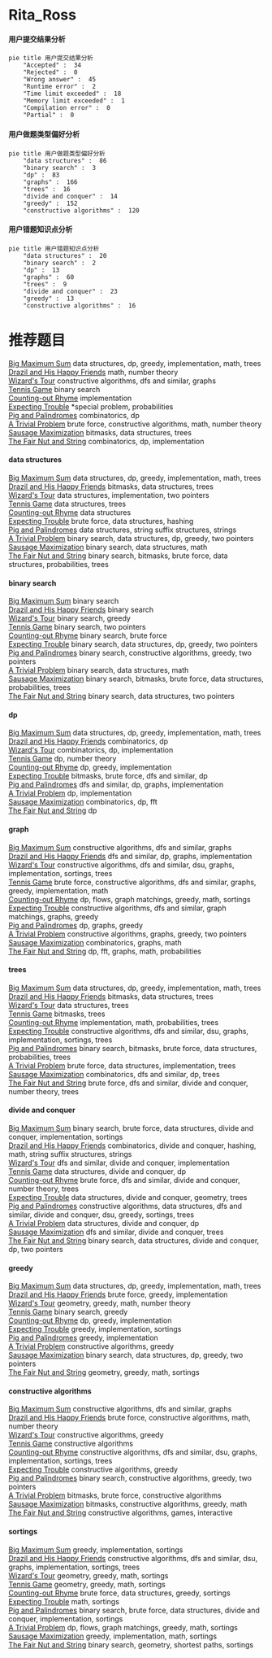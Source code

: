 # Rita_Ross
<!-- tabs:start -->
#### **用户提交结果分析**

```mermaid
pie title 用户提交结果分析
    "Accepted" :  34
    "Rejected" :  0
    "Wrong answer" :  45
    "Runtime error" :  2
    "Time limit exceeded" :  18
    "Memory limit exceeded" :  1
    "Compilation error" :  0
    "Partial" :  0
```
#### **用户做题类型偏好分析**

```mermaid
pie title 用户做题类型偏好分析
    "data structures" :  86
    "binary search" :  3
    "dp" :  83
    "graphs" :  166
    "trees" :  16
    "divide and conquer" :  14
    "greedy" :  152
    "constructive algorithms" :  120
```
#### **用户错题知识点分析**

```mermaid
pie title 用户错题知识点分析
    "data structures" :  20
    "binary search" :  2
    "dp" :  13
    "graphs" :  60
    "trees" :  9
    "divide and conquer" :  23
    "greedy" :  13
    "constructive algorithms" :  16
```
<!-- tabs:end -->
# 推荐题目
[Big Maximum Sum](http://codeforces.com/problemset/problem/75/D)		data structures,
                        dp,
                        greedy,
                        implementation,
                        math,
                        trees		  
[Drazil and His Happy Friends](http://codeforces.com/problemset/problem/516/E)		math,
                        number theory		  
[Wizard's Tour](https://codeforces.com/contest/860/problem/D)		constructive algorithms,
                        dfs and similar,
                        graphs		  
[Tennis Game](https://codeforces.com/contest/497/problem/B)		binary search		  
[Counting-out Rhyme](http://codeforces.com/problemset/problem/792/B)		implementation		  
[Expecting Trouble](http://codeforces.com/problemset/problem/345/A)		*special problem,
                        probabilities		  
[Pig and Palindromes](http://codeforces.com/problemset/problem/570/E)		combinatorics,
                        dp		  
[A Trivial Problem](http://codeforces.com/problemset/problem/633/B)		brute force,
                        constructive algorithms,
                        math,
                        number theory		  
[Sausage Maximization](http://codeforces.com/problemset/problem/282/E)		bitmasks,
                        data structures,
                        trees		  
[The Fair Nut and String](http://codeforces.com/problemset/problem/1084/C)		combinatorics,
                        dp,
                        implementation		  
<!-- tabs:start -->
#### **data structures**
[Big Maximum Sum](http://codeforces.com/problemset/problem/75/D)		data structures,
                        dp,
                        greedy,
                        implementation,
                        math,
                        trees		  
[Drazil and His Happy Friends](http://codeforces.com/problemset/problem/282/E)		bitmasks,
                        data structures,
                        trees		  
[Wizard's Tour](http://codeforces.com/problemset/problem/280/B)		data structures,
                        implementation,
                        two pointers		  
[Tennis Game](http://codeforces.com/problemset/problem/1137/F)		data structures,
                        trees		  
[Counting-out Rhyme](http://codeforces.com/problemset/problem/1017/G)		data structures		  
[Expecting Trouble](http://codeforces.com/problemset/problem/1340/F)		brute force,
                        data structures,
                        hashing		  
[Pig and Palindromes](http://codeforces.com/problemset/problem/235/C)		data structures,
                        string suffix structures,
                        strings		  
[A Trivial Problem](http://codeforces.com/problemset/problem/1492/C)		binary search,
                        data structures,
                        dp,
                        greedy,
                        two pointers		  
[Sausage Maximization](http://codeforces.com/problemset/problem/1490/G)		binary search,
                        data structures,
                        math		  
[The Fair Nut and String](http://codeforces.com/problemset/problem/1479/D)		binary search,
                        bitmasks,
                        brute force,
                        data structures,
                        probabilities,
                        trees		  
#### **binary search**
[Big Maximum Sum](https://codeforces.com/contest/497/problem/B)		binary search		  
[Drazil and His Happy Friends](https://codeforces.com/contest/966/problem/A)		binary search		  
[Wizard's Tour](http://codeforces.com/problemset/problem/1165/F1)		binary search,
                        greedy		  
[Tennis Game](http://codeforces.com/problemset/problem/1073/C)		binary search,
                        two pointers		  
[Counting-out Rhyme](http://codeforces.com/problemset/problem/380/A)		binary search,
                        brute force		  
[Expecting Trouble](http://codeforces.com/problemset/problem/1492/C)		binary search,
                        data structures,
                        dp,
                        greedy,
                        two pointers		  
[Pig and Palindromes](http://codeforces.com/problemset/problem/1463/D)		binary search,
                        constructive algorithms,
                        greedy,
                        two pointers		  
[A Trivial Problem](http://codeforces.com/problemset/problem/1490/G)		binary search,
                        data structures,
                        math		  
[Sausage Maximization](http://codeforces.com/problemset/problem/1479/D)		binary search,
                        bitmasks,
                        brute force,
                        data structures,
                        probabilities,
                        trees		  
[The Fair Nut and String](http://codeforces.com/problemset/problem/1436/E)		binary search,
                        data structures,
                        two pointers		  
#### **dp**
[Big Maximum Sum](http://codeforces.com/problemset/problem/75/D)		data structures,
                        dp,
                        greedy,
                        implementation,
                        math,
                        trees		  
[Drazil and His Happy Friends](http://codeforces.com/problemset/problem/570/E)		combinatorics,
                        dp		  
[Wizard's Tour](http://codeforces.com/problemset/problem/1084/C)		combinatorics,
                        dp,
                        implementation		  
[Tennis Game](https://codeforces.com/contest/265/problem/D)		dp,
                        number theory		  
[Counting-out Rhyme](http://codeforces.com/problemset/problem/702/A)		dp,
                        greedy,
                        implementation		  
[Expecting Trouble](http://codeforces.com/problemset/problem/165/E)		bitmasks,
                        brute force,
                        dfs and similar,
                        dp		  
[Pig and Palindromes](http://codeforces.com/problemset/problem/463/D)		dfs and similar,
                        dp,
                        graphs,
                        implementation		  
[A Trivial Problem](http://codeforces.com/problemset/problem/467/C)		dp,
                        implementation		  
[Sausage Maximization](http://codeforces.com/problemset/problem/1439/D)		combinatorics,
                        dp,
                        fft		  
[The Fair Nut and String](http://codeforces.com/problemset/problem/1198/D)		dp		  
#### **graph**
[Big Maximum Sum](https://codeforces.com/contest/860/problem/D)		constructive algorithms,
                        dfs and similar,
                        graphs		  
[Drazil and His Happy Friends](http://codeforces.com/problemset/problem/463/D)		dfs and similar,
                        dp,
                        graphs,
                        implementation		  
[Wizard's Tour](http://codeforces.com/problemset/problem/1463/E)		constructive algorithms,
                        dfs and similar,
                        dsu,
                        graphs,
                        implementation,
                        sortings,
                        trees		  
[Tennis Game](http://codeforces.com/problemset/problem/1487/C)		brute force,
                        constructive algorithms,
                        dfs and similar,
                        graphs,
                        greedy,
                        implementation,
                        math		  
[Counting-out Rhyme](http://codeforces.com/problemset/problem/1437/C)		dp,
                        flows,
                        graph matchings,
                        greedy,
                        math,
                        sortings		  
[Expecting Trouble](http://codeforces.com/problemset/problem/1470/D)		constructive algorithms,
                        dfs and similar,
                        graph matchings,
                        graphs,
                        greedy		  
[Pig and Palindromes](http://codeforces.com/problemset/problem/1476/C)		dp,
                        graphs,
                        greedy		  
[A Trivial Problem](http://codeforces.com/problemset/problem/1304/D)		constructive algorithms,
                        graphs,
                        greedy,
                        two pointers		  
[Sausage Maximization](http://codeforces.com/problemset/problem/1475/C)		combinatorics,
                        graphs,
                        math		  
[The Fair Nut and String](http://codeforces.com/problemset/problem/553/E)		dp,
                        fft,
                        graphs,
                        math,
                        probabilities		  
#### **trees**
[Big Maximum Sum](http://codeforces.com/problemset/problem/75/D)		data structures,
                        dp,
                        greedy,
                        implementation,
                        math,
                        trees		  
[Drazil and His Happy Friends](http://codeforces.com/problemset/problem/282/E)		bitmasks,
                        data structures,
                        trees		  
[Wizard's Tour](http://codeforces.com/problemset/problem/1137/F)		data structures,
                        trees		  
[Tennis Game](http://codeforces.com/problemset/problem/792/D)		bitmasks,
                        trees		  
[Counting-out Rhyme](http://codeforces.com/problemset/problem/280/C)		implementation,
                        math,
                        probabilities,
                        trees		  
[Expecting Trouble](http://codeforces.com/problemset/problem/1463/E)		constructive algorithms,
                        dfs and similar,
                        dsu,
                        graphs,
                        implementation,
                        sortings,
                        trees		  
[Pig and Palindromes](http://codeforces.com/problemset/problem/1479/D)		binary search,
                        bitmasks,
                        brute force,
                        data structures,
                        probabilities,
                        trees		  
[A Trivial Problem](http://codeforces.com/problemset/problem/1511/C)		brute force,
                        data structures,
                        implementation,
                        trees		  
[Sausage Maximization](http://codeforces.com/problemset/problem/1499/F)		combinatorics,
                        dfs and similar,
                        dp,
                        trees		  
[The Fair Nut and String](http://codeforces.com/problemset/problem/1491/E)		brute force,
                        dfs and similar,
                        divide and conquer,
                        number theory,
                        trees		  
#### **divide and conquer**
[Big Maximum Sum](http://codeforces.com/problemset/problem/1461/D)		binary search,
                        brute force,
                        data structures,
                        divide and conquer,
                        implementation,
                        sortings		  
[Drazil and His Happy Friends](http://codeforces.com/problemset/problem/1466/G)		combinatorics,
                        divide and conquer,
                        hashing,
                        math,
                        string suffix structures,
                        strings		  
[Wizard's Tour](http://codeforces.com/problemset/problem/1490/D)		dfs and similar,
                        divide and conquer,
                        implementation		  
[Tennis Game](https://codeforces.com/contest/1483/problem/C)		data structures,
                        divide and conquer,
                        dp		  
[Counting-out Rhyme](http://codeforces.com/problemset/problem/1491/E)		brute force,
                        dfs and similar,
                        divide and conquer,
                        number theory,
                        trees		  
[Expecting Trouble](http://codeforces.com/problemset/problem/1303/G)		data structures,
                        divide and conquer,
                        geometry,
                        trees		  
[Pig and Palindromes](http://codeforces.com/problemset/problem/1494/D)		constructive algorithms,
                        data structures,
                        dfs and similar,
                        divide and conquer,
                        dsu,
                        greedy,
                        sortings,
                        trees		  
[A Trivial Problem](http://codeforces.com/problemset/problem/1482/E)		data structures,
                        divide and conquer,
                        dp		  
[Sausage Maximization](http://codeforces.com/problemset/problem/566/C)		dfs and similar,
                        divide and conquer,
                        trees		  
[The Fair Nut and String](http://codeforces.com/problemset/problem/1428/F)		binary search,
                        data structures,
                        divide and conquer,
                        dp,
                        two pointers		  
#### **greedy**
[Big Maximum Sum](http://codeforces.com/problemset/problem/75/D)		data structures,
                        dp,
                        greedy,
                        implementation,
                        math,
                        trees		  
[Drazil and His Happy Friends](http://codeforces.com/problemset/problem/1108/E1)		brute force,
                        greedy,
                        implementation		  
[Wizard's Tour](http://codeforces.com/problemset/problem/1312/A)		geometry,
                        greedy,
                        math,
                        number theory		  
[Tennis Game](http://codeforces.com/problemset/problem/1165/F1)		binary search,
                        greedy		  
[Counting-out Rhyme](http://codeforces.com/problemset/problem/702/A)		dp,
                        greedy,
                        implementation		  
[Expecting Trouble](http://codeforces.com/problemset/problem/381/B)		greedy,
                        implementation,
                        sortings		  
[Pig and Palindromes](http://codeforces.com/problemset/problem/1197/B)		greedy,
                        implementation		  
[A Trivial Problem](http://codeforces.com/problemset/problem/1452/F)		constructive algorithms,
                        greedy		  
[Sausage Maximization](http://codeforces.com/problemset/problem/1492/C)		binary search,
                        data structures,
                        dp,
                        greedy,
                        two pointers		  
[The Fair Nut and String](https://codeforces.com/contest/1496/problem/C)		geometry,
                        greedy,
                        math,
                        sortings		  
#### **constructive algorithms**
[Big Maximum Sum](https://codeforces.com/contest/860/problem/D)		constructive algorithms,
                        dfs and similar,
                        graphs		  
[Drazil and His Happy Friends](http://codeforces.com/problemset/problem/633/B)		brute force,
                        constructive algorithms,
                        math,
                        number theory		  
[Wizard's Tour](http://codeforces.com/problemset/problem/1452/F)		constructive algorithms,
                        greedy		  
[Tennis Game](http://codeforces.com/problemset/problem/1227/G)		constructive algorithms		  
[Counting-out Rhyme](http://codeforces.com/problemset/problem/1463/E)		constructive algorithms,
                        dfs and similar,
                        dsu,
                        graphs,
                        implementation,
                        sortings,
                        trees		  
[Expecting Trouble](http://codeforces.com/problemset/problem/1493/A)		constructive algorithms,
                        greedy		  
[Pig and Palindromes](http://codeforces.com/problemset/problem/1463/D)		binary search,
                        constructive algorithms,
                        greedy,
                        two pointers		  
[A Trivial Problem](https://codeforces.com/contest/1456/problem/B)		bitmasks,
                        brute force,
                        constructive algorithms		  
[Sausage Maximization](http://codeforces.com/problemset/problem/1492/D)		bitmasks,
                        constructive algorithms,
                        greedy,
                        math		  
[The Fair Nut and String](https://codeforces.com/contest/1504/problem/D)		constructive algorithms,
                        games,
                        interactive		  
#### **sortings**
[Big Maximum Sum](http://codeforces.com/problemset/problem/381/B)		greedy,
                        implementation,
                        sortings		  
[Drazil and His Happy Friends](http://codeforces.com/problemset/problem/1463/E)		constructive algorithms,
                        dfs and similar,
                        dsu,
                        graphs,
                        implementation,
                        sortings,
                        trees		  
[Wizard's Tour](https://codeforces.com/contest/1496/problem/C)		geometry,
                        greedy,
                        math,
                        sortings		  
[Tennis Game](http://codeforces.com/problemset/problem/1495/A)		geometry,
                        greedy,
                        math,
                        sortings		  
[Counting-out Rhyme](http://codeforces.com/problemset/problem/1497/A)		brute force,
                        data structures,
                        greedy,
                        sortings		  
[Expecting Trouble](http://codeforces.com/problemset/problem/1427/A)		math,
                        sortings		  
[Pig and Palindromes](http://codeforces.com/problemset/problem/1461/D)		binary search,
                        brute force,
                        data structures,
                        divide and conquer,
                        implementation,
                        sortings		  
[A Trivial Problem](http://codeforces.com/problemset/problem/1437/C)		dp,
                        flows,
                        graph matchings,
                        greedy,
                        math,
                        sortings		  
[Sausage Maximization](http://codeforces.com/problemset/problem/1473/A)		greedy,
                        implementation,
                        math,
                        sortings		  
[The Fair Nut and String](http://codeforces.com/problemset/problem/1486/B)		binary search,
                        geometry,
                        shortest paths,
                        sortings		  
<!-- tabs:end -->

